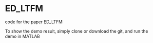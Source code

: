 # ED_LTFM
code for the paper ED_LTFM

To show the demo result, simply clone or download the git, and run the demo in MATLAB
